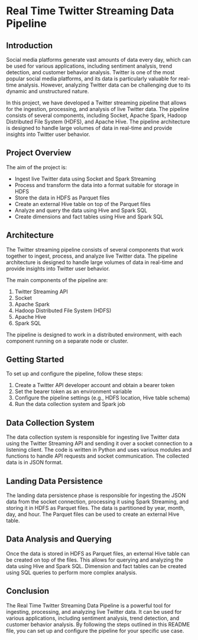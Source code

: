 
# Real Time Twitter Streaming Data Pipeline

## Introduction

Social media platforms generate vast amounts of data every day, which can be used for various applications, including sentiment analysis, trend detection, and customer behavior analysis. Twitter is one of the most popular social media platforms, and its data is particularly valuable for real-time analysis. However, analyzing Twitter data can be challenging due to its dynamic and unstructured nature.

In this project, we have developed a Twitter streaming pipeline that allows for the ingestion, processing, and analysis of live Twitter data. The pipeline consists of several components, including Socket, Apache Spark, Hadoop Distributed File System (HDFS), and Apache Hive. The pipeline architecture is designed to handle large volumes of data in real-time and provide insights into Twitter user behavior.

## Project Overview

The aim of the project is:
- Ingest live Twitter data using Socket and Spark Streaming
- Process and transform the data into a format suitable for storage in HDFS
- Store the data in HDFS as Parquet files
- Create an external Hive table on top of the Parquet files
- Analyze and query the data using Hive and Spark SQL
- Create dimensions and fact tables using Hive and Spark SQL

## Architecture

The Twitter streaming pipeline consists of several components that work together to ingest, process, and analyze live Twitter data. The pipeline architecture is designed to handle large volumes of data in real-time and provide insights into Twitter user behavior.

The main components of the pipeline are:
1. Twitter Streaming API
2. Socket
3. Apache Spark
4. Hadoop Distributed File System (HDFS)
5. Apache Hive
6. Spark SQL

The pipeline is designed to work in a distributed environment, with each component running on a separate node or cluster.

## Getting Started

To set up and configure the pipeline, follow these steps:
1. Create a Twitter API developer account and obtain a bearer token
2. Set the bearer token as an environment variable
3. Configure the pipeline settings (e.g., HDFS location, Hive table schema)
4. Run the data collection system and Spark job

## Data Collection System

The data collection system is responsible for ingesting live Twitter data using the Twitter Streaming API and sending it over a socket connection to a listening client. The code is written in Python and uses various modules and functions to handle API requests and socket communication. The collected data is in JSON format.

## Landing Data Persistence

The landing data persistence phase is responsible for ingesting the JSON data from the socket connection, processing it using Spark Streaming, and storing it in HDFS as Parquet files. The data is partitioned by year, month, day, and hour. The Parquet files can be used to create an external Hive table.

## Data Analysis and Querying

Once the data is stored in HDFS as Parquet files, an external Hive table can be created on top of the files. This allows for querying and analyzing the data using Hive and Spark SQL. Dimension and fact tables can be created using SQL queries to perform more complex analysis.

## Conclusion

The Real Time Twitter Streaming Data Pipeline is a powerful tool for ingesting, processing, and analyzing live Twitter data. It can be used for various applications, including sentiment analysis, trend detection, and customer behavior analysis. By following the steps outlined in this README file, you can set up and configure the pipeline for your specific use case.
